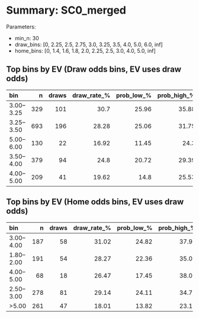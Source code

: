# Summary: SC0_merged

Parameters:
- min_n: 30
- draw_bins: [0, 2.25, 2.5, 2.75, 3.0, 3.25, 3.5, 4.0, 5.0, 6.0, inf]
- home_bins: [0, 1.4, 1.6, 1.8, 2.0, 2.25, 2.5, 3.0, 4.0, 5.0, inf]

## Top bins by EV (Draw odds bins, EV uses draw odds)
| bin       |   n |   draws |   draw_rate_% |   prob_low_% |   prob_high_% |   avg_draw_odds |   ev_est | enough_n   |
|:----------|----:|--------:|--------------:|-------------:|--------------:|----------------:|---------:|:-----------|
| 3.00–3.25 | 329 |     101 |         30.7  |        25.96 |         35.88 |           3.199 |  -0.0179 | True       |
| 3.25–3.50 | 693 |     196 |         28.28 |        25.06 |         31.75 |           3.395 |  -0.0399 | True       |
| 5.00–6.00 | 130 |      22 |         16.92 |        11.45 |         24.3  |           5.648 |  -0.0442 | True       |
| 3.50–4.00 | 379 |      94 |         24.8  |        20.72 |         29.39 |           3.756 |  -0.0684 | True       |
| 4.00–5.00 | 209 |      41 |         19.62 |        14.8  |         25.53 |           4.583 |  -0.101  | True       |

## Top bins by EV (Home odds bins, EV uses draw odds)
| bin       |   n |   draws |   draw_rate_% |   prob_low_% |   prob_high_% |   avg_home_odds |   avg_draw_odds |   ev_est | enough_n   |
|:----------|----:|--------:|--------------:|-------------:|--------------:|----------------:|----------------:|---------:|:-----------|
| 3.00–4.00 | 187 |      58 |         31.02 |        24.82 |         37.97 |           3.498 |           3.378 |   0.0477 | True       |
| 1.80–2.00 | 191 |      54 |         28.27 |        22.36 |         35.04 |           1.924 |           3.465 |  -0.0204 | True       |
| 4.00–5.00 |  68 |      18 |         26.47 |        17.45 |         38.01 |           4.574 |           3.696 |  -0.0216 | True       |
| 2.50–3.00 | 278 |      81 |         29.14 |        24.11 |         34.73 |           2.749 |           3.286 |  -0.0425 | True       |
| >5.00     | 261 |      47 |         18.01 |        13.82 |         23.12 |           9.3   |           5.302 |  -0.0453 | True       |